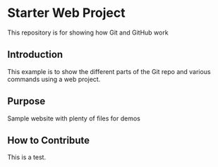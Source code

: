 # Starter Web Project

This repository is for showing how Git and GitHub work
## Introduction

This example is to show the different parts of the Git repo and various commands using a web project.
## Purpose

Sample website with plenty of files for demos

## How to Contribute
This is a test.
